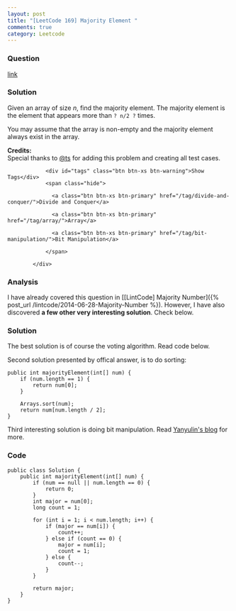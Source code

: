 ```yaml
---
layout: post
title: "[LeetCode 169] Majority Element "
comments: true
category: Leetcode
---
```


### Question 

[link](https://leetcode.com/problems/majority-element/)

### Solution

<div class="question-content">
              <p></p><p>Given an array of size <i>n</i>, find the majority element. The majority element is the element that appears more than <code>? n/2 ?</code> times.</p>

<p>You may assume that the array is non-empty and the majority element always exist in the array.</p>

<p><b>Credits:</b><br>Special thanks to <a href="https://oj.leetcode.com/discuss/user/ts">@ts</a> for adding this problem and creating all test cases.</p><p></p>
              
                <div id="tags" class="btn btn-xs btn-warning">Show Tags</div>
                <span class="hide">
                  
                  <a class="btn btn-xs btn-primary" href="/tag/divide-and-conquer/">Divide and Conquer</a>
                  
                  <a class="btn btn-xs btn-primary" href="/tag/array/">Array</a>
                  
                  <a class="btn btn-xs btn-primary" href="/tag/bit-manipulation/">Bit Manipulation</a>
                  
                </span>
              
            </div>

### Analysis

I have already covered this question in [[LintCode] Majority Number]({% post_url /lintcode/2014-06-28-Majority-Number %}). However, I have also discovered __a few other very interesting solution__. Check below. 

### Solution

The best solution is of course the voting algorithm. Read code below. 

Second solution presented by offical answer, is to do sorting: 

    public int majorityElement(int[] num) {
        if (num.length == 1) {
            return num[0];
        }

        Arrays.sort(num);
        return num[num.length / 2];
    }

Third interesting solution is doing bit manipulation. Read [Yanyulin's blog](http://www.yanyulin.info/pages/2014/12/851338983752.html) for more. 

### Code

    public class Solution {
        public int majorityElement(int[] num) {
            if (num == null || num.length == 0) {
                return 0;
            }
            int major = num[0];
            long count = 1;

            for (int i = 1; i < num.length; i++) {
                if (major == num[i]) {
                    count++;
                } else if (count == 0) {
                    major = num[i];
                    count = 1;
                } else {
                    count--;
                }
            }

            return major;
        }
    }
